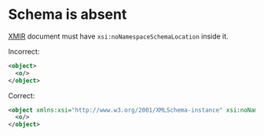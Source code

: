# Schema is absent

[XMIR] document must have `xsi:noNamespaceSchemaLocation` inside it.

Incorrect:

```xml
<object>
  <o/>
</object>
```

Correct:

```xml
<object xmlns:xsi="http://www.w3.org/2001/XMLSchema-instance" xsi:noNamespaceSchemaLocation="https://www.eolang.org/xsd/XMIR-anything.xsd">
  <o/>
</object>
```

[XMIR]: https://news.eolang.org/2022-11-25-xmir-guide.html